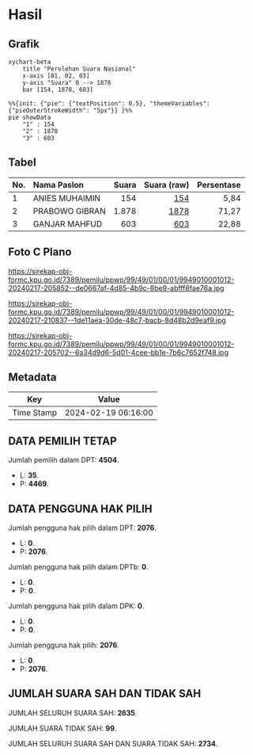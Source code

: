 # Hasil

## Grafik

```mermaid
xychart-beta
    title "Perolehan Suara Nasional"
    x-axis [01, 02, 03]
    y-axis "Suara" 0 --> 1878
    bar [154, 1878, 603]
```

```mermaid
%%{init: {"pie": {"textPosition": 0.5}, "themeVariables": {"pieOuterStrokeWidth": "5px"}} }%%
pie showData
    "1" : 154
    "2" : 1878
    "3" : 603
```

## Tabel

| No. | Nama Paslon    | Suara | Suara (raw) | Persentase |
|:--- |:-------------- | -----:| -----------:| ----------:|
| 1   | ANIES MUHAIMIN | 154   | [154][p-1]  | 5,84       |
| 2   | PRABOWO GIBRAN | 1.878 | [1878][p-2] | 71,27      |
| 3   | GANJAR MAHFUD  | 603   | [603][p-3]  | 22,88      |


[p-1]: https://github.com/gigit-pemilu/pemilu-2024/blob/main/pilpres/hitung-suara/sub/99-luar-negeri/sub/49-hong-kong-republik-rakyat-tiongkok/sub/01-hong-kong-republik-rakyat-tiongkok/sub/0001-hong-kong-republik-rakyat-tiongkok/sub/012-pos-008/sub/paslon-1.txt
[p-2]: https://github.com/gigit-pemilu/pemilu-2024/blob/main/pilpres/hitung-suara/sub/99-luar-negeri/sub/49-hong-kong-republik-rakyat-tiongkok/sub/01-hong-kong-republik-rakyat-tiongkok/sub/0001-hong-kong-republik-rakyat-tiongkok/sub/012-pos-008/sub/paslon-2.txt
[p-3]: https://github.com/gigit-pemilu/pemilu-2024/blob/main/pilpres/hitung-suara/sub/99-luar-negeri/sub/49-hong-kong-republik-rakyat-tiongkok/sub/01-hong-kong-republik-rakyat-tiongkok/sub/0001-hong-kong-republik-rakyat-tiongkok/sub/012-pos-008/sub/paslon-3.txt

## Foto C Plano

https://sirekap-obj-formc.kpu.go.id/7389/pemilu/ppwp/99/49/01/00/01/9949010001012-20240217-205852--de0667af-4d85-4b9c-8be9-abfff8fae76a.jpg

https://sirekap-obj-formc.kpu.go.id/7389/pemilu/ppwp/99/49/01/00/01/9949010001012-20240217-210837--1de11aea-30de-48c7-bacb-8d48b2d9eaf9.jpg

https://sirekap-obj-formc.kpu.go.id/7389/pemilu/ppwp/99/49/01/00/01/9949010001012-20240217-205702--6a34d9d6-5d01-4cee-bb1e-7b6c7652f748.jpg


## Metadata

| Key        | Value               |
| ---------- | ------------------- |
| Time Stamp | 2024-02-19 06:16:00 |


## DATA PEMILIH TETAP

Jumlah pemilih dalam DPT: **4504**.
 * L: **35**.
 * P: **4469**.

## DATA PENGGUNA HAK PILIH

Jumlah pengguna hak pilih dalam DPT: **2076**.
 * L: **0**.
 * P: **2076**.

Jumlah pengguna hak pilih dalam DPTb: **0**.
 * L: **0**.
 * P: **0**.

Jumlah pengguna hak pilih dalam DPK: **0**.
 * L: **0**.
 * P: **0**.

Jumlah pengguna hak pilih: **2076**.
 * L: **0**.
 * P: **2076**.

## JUMLAH SUARA SAH DAN TIDAK SAH

JUMLAH SELURUH SUARA SAH: **2635**.

JUMLAH SUARA TIDAK SAH: **99**.

JUMLAH SELURUH SUARA SAH DAN SUARA TIDAK SAH: **2734**.


